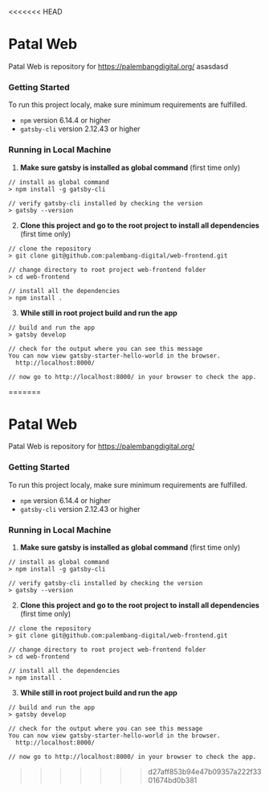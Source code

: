 <<<<<<< HEAD
# Patal Web
Patal Web is repository for https://palembangdigital.org/
asasdasd

### Getting Started
To run this project localy, make sure minimum requirements are fulfilled.
- `npm` version 6.14.4 or higher
- `gatsby-cli` version 2.12.43 or higher

### Running in Local Machine
1. **Make sure gatsby is installed as global command** (first time only)
```
// install as global command
> npm install -g gatsby-cli

// verify gatsby-cli installed by checking the version
> gatsby --version

```
2. **Clone this project and go to the root project to install all dependencies** (first time only)
```
// clone the repository
> git clone git@github.com:palembang-digital/web-frontend.git

// change directory to root project web-frontend folder
> cd web-frontend

// install all the dependencies
> npm install .
```
3. **While still in root project build and run the app**
```
// build and run the app
> gatsby develop

// check for the output where you can see this message
You can now view gatsby-starter-hello-world in the browser.
  http://localhost:8000/

// now go to http://localhost:8000/ in your browser to check the app.
```
=======
# Patal Web

Patal Web is repository for https://palembangdigital.org/

### Getting Started

To run this project localy, make sure minimum requirements are fulfilled.

- `npm` version 6.14.4 or higher
- `gatsby-cli` version 2.12.43 or higher

### Running in Local Machine

1. **Make sure gatsby is installed as global command** (first time only)

```
// install as global command
> npm install -g gatsby-cli

// verify gatsby-cli installed by checking the version
> gatsby --version

```

2. **Clone this project and go to the root project to install all dependencies** (first time only)

```
// clone the repository
> git clone git@github.com:palembang-digital/web-frontend.git

// change directory to root project web-frontend folder
> cd web-frontend

// install all the dependencies
> npm install .
```

3. **While still in root project build and run the app**

```
// build and run the app
> gatsby develop

// check for the output where you can see this message
You can now view gatsby-starter-hello-world in the browser.
  http://localhost:8000/

// now go to http://localhost:8000/ in your browser to check the app.
```
>>>>>>> d27aff853b94e47b09357a222f3301674bd0b381
